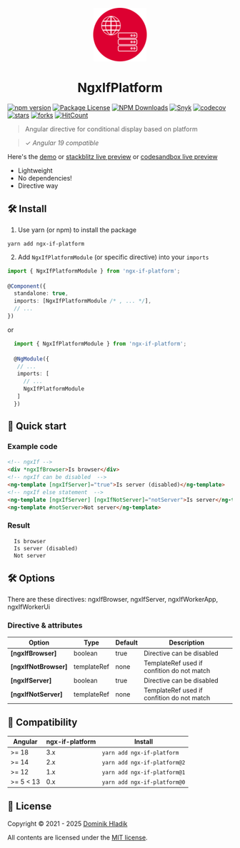 <p align="center">
  <a href="https://github.com/Celtian/ngx-if-platform" target="blank"><img src="assets/logo.svg?sanitize=true" alt="" width="120"></a>
  <h1 align="center">NgxIfPlatform</h1>
</p>

[![npm version](https://badge.fury.io/js/ngx-if-platform.svg)](https://badge.fury.io/js/ngx-if-platform)
[![Package License](https://img.shields.io/npm/l/ngx-if-platform.svg)](https://www.npmjs.com/ngx-if-platform)
[![NPM Downloads](https://img.shields.io/npm/dm/ngx-if-platform.svg)](https://www.npmjs.com/ngx-if-platform)
[![Snyk](https://snyk.io/advisor/npm-package/ngx-if-platform/badge.svg)](https://snyk.io/advisor/npm-package/ngx-if-platform)
[![codecov](https://codecov.io/gh/Celtian/ngx-if-platform/branch/master/graph/badge.svg?token=1IRUKIKM0D)](https://codecov.io/gh/celtian/ngx-if-platform/)
[![stars](https://badgen.net/github/stars/celtian/ngx-if-platform)](https://github.com/celtian/ngx-if-platform/)
[![forks](https://badgen.net/github/forks/celtian/ngx-if-platform)](https://github.com/celtian/ngx-if-platform/)
[![HitCount](http://hits.dwyl.com/celtian/ngx-if-platform.svg)](http://hits.dwyl.com/celtian/ngx-if-platform)

> Angular directive for conditional display based on platform

> ✓ _Angular 19 compatible_

Here's the [demo](http://celtian.github.io/ngx-if-platform/) or [stackblitz live preview](https://stackblitz.com/edit/ngx-if-platform) or [codesandbox live preview](https://codesandbox.io/s/ngx-if-platform-dgtck)

- Lightweight
- No dependencies!
- Directive way

## 🛠️ Install

1. Use yarn (or npm) to install the package

```terminal
yarn add ngx-if-platform
```

2. Add `NgxIfPlatformModule` (or specific directive) into your `imports`

```typescript
import { NgxIfPlatformModule } from 'ngx-if-platform';

@Component({
  standalone: true,
  imports: [NgxIfPlatformModule /* , ... */],
  // ...
})
```

or

```typescript
  import { NgxIfPlatformModule } from 'ngx-if-platform';

  @NgModule({
   // ...
   imports: [
     // ...
     NgxIfPlatformModule
   ]
  })
```

## 🚀 Quick start

### Example code

```html
<!-- ngxIf -->
<div *ngxIfBrowser>Is browser</div>
<!-- ngxIf can be disabled  -->
<ng-template [ngxIfServer]="true">Is server (disabled)</ng-template>
<!-- ngxIf else statement  -->
<ng-template [ngxIfServer] [ngxIfNotServer]="notServer">Is server</ng-template>
<ng-template #notServer>Not server</ng-template>
```

### Result

```code
  Is browser
  Is server (disabled)
  Not server
```

## 🛠️ Options

There are these directives: ngxIfBrowser, ngxIfServer, ngxIfWorkerApp, ngxIfWorkerUi

### Directive & attributes

| Option                | Type        | Default | Description                                |
| --------------------- | ----------- | ------- | ------------------------------------------ |
| **[ngxIfBrowser]**    | boolean     | true    | Directive can be disabled                  |
| **[ngxIfNotBrowser]** | templateRef | none    | TemplateRef used if confition do not match |
| **[ngxIfServer]**     | boolean     | true    | Directive can be disabled                  |
| **[ngxIfNotServer]**  | templateRef | none    | TemplateRef used if confition do not match |

## 🔧 Compatibility

| Angular   | ngx-if-platform | Install                      |
| --------- | --------------- | ---------------------------- |
| >= 18     | 3.x             | `yarn add ngx-if-platform`   |
| >= 14     | 2.x             | `yarn add ngx-if-platform@2` |
| >= 12     | 1.x             | `yarn add ngx-if-platform@1` |
| >= 5 < 13 | 0.x             | `yarn add ngx-if-platform@0` |

## 🪪 License

Copyright &copy; 2021 - 2025 [Dominik Hladik](https://github.com/Celtian)

All contents are licensed under the [MIT license].

[mit license]: LICENSE
